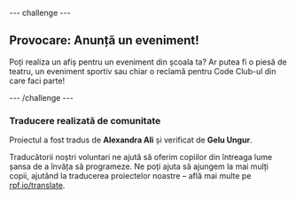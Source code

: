 --- challenge ---

## Provocare: Anunță un eveniment!

Poți realiza un afiș pentru un eveniment din școala ta? Ar putea fi o piesă de teatru, un eveniment sportiv sau chiar o reclamă pentru Code Club-ul din care faci parte!

--- /challenge ---

### Traducere realizată de comunitate 

Proiectul a fost tradus de **Alexandra Ali** și verificat de **Gelu Ungur**. 

Traducătorii noștri voluntari ne ajută să oferim copiilor din întreaga lume șansa de a învăța să programeze. Ne poți ajuta să ajungem la mai mulți copii, ajutând la traducerea proiectelor noastre – află mai multe pe [rpf.io/translate](https://rpf.io/translate).
